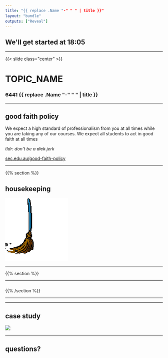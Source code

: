 ```yaml
---
title: "{{ replace .Name "-" " " | title }}"
layout: "bundle"
outputs: ["Reveal"]
---
```


## We'll get started at 18:05

---

{{< slide class="center" >}}
# TOPIC_NAME
### 6441 {{ replace .Name "-" " " | title }}

---

## good faith policy

We expect a high standard of professionalism from you at all times while you are taking any of our courses. We expect all students to act in good faith at all times

*tldr: don't be a ~~dick~~ jerk*

[sec.edu.au/good-faith-policy](https://sec.edu.au/good-faith-policy)

---

{{% section %}}

## housekeeping
![](assets/img/broom.gif)

---


{{% section %}}

---

### 

{{% /section %}}

---


---

##  case study
![](assets/img/week0/)

---

## questions?
